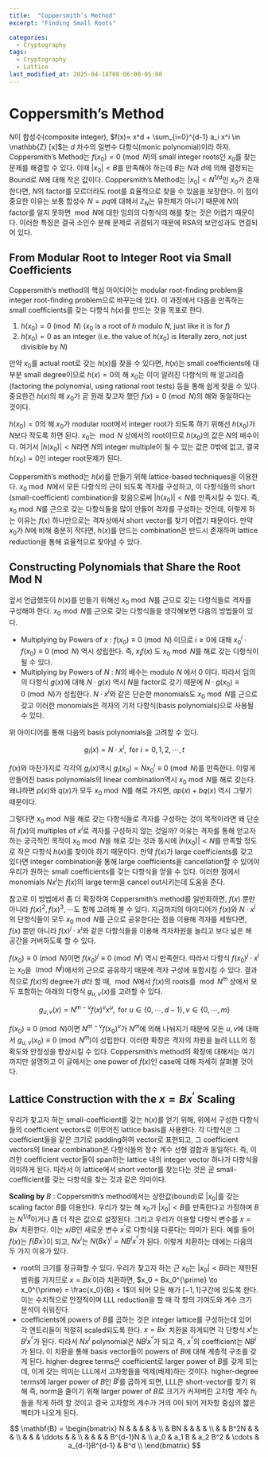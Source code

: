 ```yaml
---
title:  "Coppersmith’s Method"
excerpt: "Finding Small Roots"

categories:
  - Cryptography
tags:
  - Cryptography
  - Lattice
last_modified_at: 2025-04-18T08:06:00-05:00
---
```



# Coppersmith’s Method

$N$이 합성수(composite integer), $f(x)= x^d + \sum_{i=0}^{d-1} a_i x^i \in \mathbb{Z} [x]$는 $d$ 차수의 일변수 다항식(monic polynomial)이라 하자. Coppersmith’s Method는  $f(x_0) = 0 \pmod{N}$의 small integer roots인 $x_0$를 찾는 문제를 해결할 수 있다. 이때 $\vert x_0 \vert < B$를 만족해야 하는데 $B$는 $N$과 $d$에 의해 결정되는 Bound로 $N$에 대해 작은 값이다. Coppersmith’s Method는 $\vert x_0 \vert < N^{1/d}$인 $x_0$가 존재한다면, $N$의 factor를 모르더라도 root를 효율적으로 찾을 수 있음을 보장한다. 이 점이 중요한 이유는 보통 합성수 $N=pq$에 대해서 $\mathbb{Z}_N$는 유한체가 아니기 때문에 $N$의 factor를 알지 못하면 $\bmod N$에 대한 임의의 다항식의 해를 찾는 것은 어렵기 때문이다. 이러한 특징은 결국 소인수 분해 문제로 귀결되기 때문에 RSA의 보안성과도 연결되어 있다. 

## From Modular Root to Integer Root via Small Coefficients

Coppersmith’s method의 핵심 아이디어는 modular root-finding problem을 integer root-finding problem으로 바꾸는데 있다. 이 과정에서 다음을 만족하는 small coefficients를 갖는 다항식 $h(x)$를 만드는 것을 목표로 한다. 

1. $h(x_0) = 0 \pmod{N}$ ($x_0$ is a root of $h$ modulo $N$, just like it is for $f$)
2. $h(x_0) = 0$ as an integer (i.e. the value of $h(x_0)$ is literally zero, not just divisible by $N$)

만약 $x_0$를 actual root로 갖는 $h(x)$를 찾을 수 있다면, $h(x)$는 small coefficients에 대부분 small degree이므로 $h(x)=0$의 해 $x_0$는 이미 알려진 다항식의 해 알고리즘(factoring the polynomial, using rational root tests) 등을 통해 쉽게 찾을 수 있다. 중요한건 $h(x)$의 해 $x_0$가 곧 원래 찾고자 했던 $f(x) = 0 \pmod{N}$의 해와 동일하다는 것이다. 

$h(x_0)=0$의 해 $x_0$가 modular root에서 integer root가 되도록 하기 위해선 $h(x_0)$가 $N$보다 작도록 하면 된다. $x_0$는 $\bmod N$ 상에서의 root이므로 $h(x_0)$의 값은 $N$의 배수이다. 여기서 $\vert h(x_0) \vert < N$라면 $N$의 integer multiple이 될 수 있는 값은 0밖에 없고, 결국 $h(x_0) = 0$인 integer root문제가 된다. 

Coppersmith’s method는 $h(x)$를 만들기 위해 lattice-based techniques을 이용한다. $x_0 \bmod N$에서 모든 다항식의 근이 되도록 격자를 구성하고, 이 다항식들의 short (small-coefficient) combination을 찾음으로써 $\vert h(x_0) \vert < N$를 만족시킬 수 있다. 즉, $x_0 \bmod N$를 근으로 갖는 다항식들을 많이 만들어 격자를 구성하는 것인데, 이렇게 하는 이유는 $f(x)$ 하나만으로는 격자상에서 short vector를 찾기 어렵기 때문이다. 만약 $x_0$가 $N$에 비해 충분히 작다면, $h(x)$를 만드는 combination은 반드시 존재하며 lattice reduction을 통해 효율적으로 찾아낼 수 있다. 

## Constructing Polynomials that Share the Root Mod N

앞서 언급했듯이 $h(x)$를 만들기 위해선 $x_0 \bmod N$를 근으로 갖는 다항식들로 격자를 구성해야 한다. $x_0 \bmod N$를 근으로 갖는 다항식들을 생각해보면 다음의 방법들이 있다. 

- Multiplying by Powers of $x$ : $f(x_0) \equiv 0 \pmod{N}$ 이므로 $i \geq 0$에 대해 $x_0^i \cdot f(x_0) \equiv 0 \pmod{N}$ 역시 성립한다. 즉, $x_if(x)$ 도 $x_0 \bmod N$를 해로 갖는 다항식이 될 수 있다.
- Multiplying by Powers of $N$ : $N$의 배수는 modulo $N$ 에서 0 이다. 따라서 임의의 다항식 $g(x)$에 대해 $N \cdot g(x)$ 역시 $N$을 factor로 갖기 때문에 $N \cdot g(x_0) \equiv 0 \pmod{N}$가 성립한다. $N \cdot x^i$와 같은 단순한 monomials도 $x_0 \bmod N$를 근으로 갖고 이러한 monomials은 격자의 기저 다항식(basis polynomials)으로 사용될 수 있다. 

위 아이디어를 통해 다음의 basis polynomials을 고려할 수 있다. 

$$g_i(x) = N \cdot x^i, \text{ for } i = 0, 1, 2, \cdots, t$$ 

$f(x)$와 마찬가지로 각각의 $g_i(x)$역시 $g_i(x_0) = Nx_0^i \equiv 0 \pmod{N}$를 만족한다. 이렇게 만들어진 basis polynomials의 linear combination역시 $x_0 \bmod N$를 해로 갖는다. 왜냐하면 $p(x)$와 $q(x)$가 모두 $x_0 \bmod N$를 해로 가지면, $ap(x) + bq(x)$ 역시 그렇기 때문이다. 

그렇다면 $x_0 \bmod N$을 해로 갖는 다항식들로 격자를 구성하는 것이 목적이라면 왜 단순히 $f(x)$의 multiples of $x^i$로 격자를 구성하지 않는 것일까? 이유는 격자를 통해 얻고자 하는 궁극적인 목적이 $x_0 \bmod N$을 해로 갖는 것과 동시에 $\vert h(x_0) \vert < N$를 만족할 정도로 작은 다항식 $h(x)$를 찾아야 하기 때문이다. 만약 $f(x)$가 large coefficients를 갖고 있다면 integer combination을 통해 large coefficients을 cancellation할 수 있어야 우리가 원하는 small coefficients를 갖는 다항식을 얻을 수 있다. 이러한 점에서 monomials $Nx^i$는 $f(x)$의 large term을 cancel out시키는데 도움을 준다. 

참고로 이 방법에서 좀 더 확장하여 Coppersmith’s method를 일반화하면, $f(x)$ 뿐만 아니라 $f(x)^2, f(x)^3, \cdots$도 함께 고려해 볼 수 있다. 지금까지의 아이디어가 $f(x)$와 $N \cdot x^i$의 단항식들이 모두 $x_0 \bmod N$를 근으로 공유한다는 점을 이용해 격자를 세웠다면, $f(x)$ 뿐만 아니라 $f(x)^j \cdot x^i$와 같은 다항식들을 이용해 격자차원을 늘리고 보다 넓은 해 공간을 커버하도록 할 수 있다. 

$f(x_0) \equiv 0 \pmod{N}$이면 $f(x_0)^j \equiv 0 \pmod{N^j}$ 역시 만족한다. 
따라서 다항식 $f(x_0)^j \cdot x^i$는 $x_0$을 $\pmod{N^j}$에서의 근으로 공유하기 때문에 격자 구성에 포함시킬 수 있다. 
결과적으로 $f(x)$의 degree가 $d$라 할 때, $\bmod N$에서 $f(x)$의 roots를 $\bmod N^m$ 상에서 모두 포함하는 아래의 다항식 $g_{u,v}(x)$를 고려할 수 있다. 

$$g_{u, v}(x) = N^{m-v} f(x)^vx^u, \text{ for } u \in \lbrace 0, \cdots, d-1 \rbrace, v \in \lbrace 0, \cdots, m \rbrace$$

$f(x_0) \equiv 0 \pmod{N}$이면 $N^{m-v} f(x_0)^v$가 $N^m$에 의해 나눠지기 때문에 모든 $u, v$에 대해서 $g_{u,v}(x_0) \equiv 0 \pmod{N^m}$이 성립한다. 이러한 확장은 격자의 차원을 늘려 LLL의 정확도와 안정성을 향상시킬 수 있다. Coppersmith’s method의 확장에 대해서는 여기까지만 설명하고 이 글에서는 one power of $f(x)$인 case에 대해 자세히 살펴볼 것이다.  

## Lattice Construction with the $x = Bx^{\prime}$ Scaling

우리가 찾고자 하는 small-coefficient를 갖는 $h(x)$를 얻기 위해, 위에서 구성한 다항식들의 coefficient vectors로 이루어진 lattice basis를 사용한다. 각 다항식은 그 coefficient들을 같은 크기로 padding하여 vector로 표현되고, 그 coefficient vectors의 linear combination은 다항식들의 정수 계수 선형 결합과 동일하다. 즉, 이러한 coefficient vector들이 span하는 lattice 내의 integer vector 하나가 다항식을 의미하게 된다. 따라서 이 lattice에서 short vector를 찾는다는 것은 곧 small-coefficient를 갖는 다항식을 찾는 것과 같은 의미이다. 

**Scaling by** $B$ : Coppersmith’s method에서는 상한값(bound)로 $\vert x_0 \vert$를 갖는 scaling factor $B$를 이용한다. 우리가 찾는 해 $x_0$가 $\vert x_0 \vert < B$를 만족한다고 가정하며 $B$는 $N^{1/d}$이거나 좀 더 작은 값으로 설정된다. 그리고 우리가 이용할 다항식 변수를 $x=Bx^{\prime}$ 치환한다. 이는 $x/B$인 새로운 변수 $x^{\prime}$로 다항식을 다룬다는 의미가 된다. 예를 들어 $f(x)$는 $f(Bx^{\prime})$이 되고, $Nx^i$는 $N(Bx^{\prime})^i = NB^ix^{\prime^i}$가 된다. 이렇게 치환하는 데에는 다음의 두 가지 이유가 있다. 

- root의 크기를 정규화할 수 있다. 우리가 찾고자 하는 근 $x_0$는 $\vert x_0 \vert < B$라는 제한된 범위를 가지므로 $x = Bx^{\prime}$이라 치환하면, $x_0 = Bx_0^{\prime} \to x_0^{\prime} = \frac{x_0}{B} < 1$이 되어 모든 해가 $[-1, 1]$구간에 있도록 한다. 이는 수치적으로 안정적이며 LLL reduction을 할 때 각 항의 기여도와 계수 크기 분석이 쉬워진다.
- coefficients에 powers of $B$를 곱하는 것은 integer lattice를 구성하는데 있어 각 엔트리들이 적절히 scaled되도록 한다. $x=Bx^{\prime}$ 치환을 하게되면 각 단항식 $x^i$는 $B^ix^{\prime^i}$가 된다. 따라서 $Nx^i$ polynomial은 $NB^ix^{\prime^i}$가 되고 즉, $x^{\prime^i}$의 coefficient는 $NB^i$가 된다. 이 치환을 통해 basis vector들이 powers of $B$에 대해 계층적 구조를 갖게 된다. higher-degree terms은 coefficient로 larger power of $B$를 갖게 되는데, 이게 갖는 의미는 LLL에서 고차항들을 억제(베제)하는 것이다. higher-degree terms에 larger power of $B$인 $B^i$를 곱하게 되면, LLL은 short-vector를 찾기 위해 즉, norm을 줄이기 위해 larger power of $B$로 크기가 커져버린 고차항 계수 $h_i$들을 작게 하려 할 것이고 결국 고차항의 계수가 거의 0이 되어 저차항 중심의 짧은 벡터가 나오게 된다. 


$$
\mathbf{B} = 
\begin{bmatrix}
N & & & & & \\
 & BN & & & & \\
 & & B^2N & & & \\
 & & & \ddots & & \\
 & & & & B^{d-1}N & \\
a_0 & a_1 B & a_2 B^2 & \cdots & a_{d-1}B^{d-1} & B^d \\ 
\end{bmatrix}
$$





